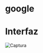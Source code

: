 # google

 # Interfaz 
![Captura](https://user-images.githubusercontent.com/69706207/151620810-48efb662-6474-4caf-aaaa-34d893fb58f7.PNG)
